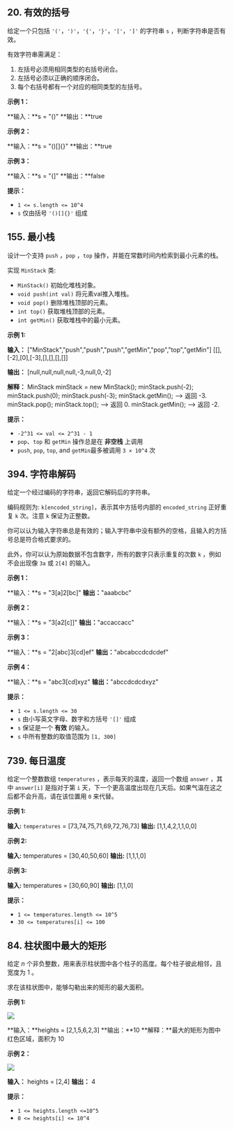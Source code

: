 20\. 有效的括号
----------

给定一个只包括 `'('`，`')'`，`'{'`，`'}'`，`'['`，`']'` 的字符串 `s` ，判断字符串是否有效。

有效字符串需满足：

1.  左括号必须用相同类型的右括号闭合。
2.  左括号必须以正确的顺序闭合。
3.  每个右括号都有一个对应的相同类型的左括号。

**示例 1：**

**输入：**s = "()"
**输出：**true

**示例 2：**

**输入：**s = "()\[\]{}"
**输出：**true

**示例 3：**

**输入：**s = "(\]"
**输出：**false

**提示：**

*   `1 <= s.length <= 10^4`
*   `s` 仅由括号 `'()[]{}'` 组成

155\. 最小栈
---------

设计一个支持 `push` ，`pop` ，`top` 操作，并能在常数时间内检索到最小元素的栈。

实现 `MinStack` 类:

*   `MinStack()` 初始化堆栈对象。
*   `void push(int val)` 将元素val推入堆栈。
*   `void pop()` 删除堆栈顶部的元素。
*   `int top()` 获取堆栈顶部的元素。
*   `int getMin()` 获取堆栈中的最小元素。

**示例 1:**

**输入：**
\["MinStack","push","push","push","getMin","pop","top","getMin"\]
\[\[\],\[-2\],\[0\],\[-3\],\[\],\[\],\[\],\[\]\]

**输出：**
\[null,null,null,null,-3,null,0,-2\]

**解释：**
MinStack minStack = new MinStack();
minStack.push(-2);
minStack.push(0);
minStack.push(-3);
minStack.getMin();   --> 返回 -3.
minStack.pop();
minStack.top();      --> 返回 0.
minStack.getMin();   --> 返回 -2.

**提示：**

*   `-2^31 <= val <= 2^31 - 1`
*   `pop`、`top` 和 `getMin` 操作总是在 **非空栈** 上调用
*   `push`, `pop`, `top`, and `getMin`最多被调用 `3 × 10^4` 次

394\. 字符串解码
-----------

给定一个经过编码的字符串，返回它解码后的字符串。

编码规则为: `k[encoded_string]`，表示其中方括号内部的 `encoded_string` 正好重复 `k` 次。注意 `k` 保证为正整数。

你可以认为输入字符串总是有效的；输入字符串中没有额外的空格，且输入的方括号总是符合格式要求的。

此外，你可以认为原始数据不包含数字，所有的数字只表示重复的次数 `k` ，例如不会出现像 `3a` 或 `2[4]` 的输入。

**示例 1：**

**输入：**s = "3\[a\]2\[bc\]"
**输出：**"aaabcbc"

**示例 2：**

**输入：**s = "3\[a2\[c\]\]"
**输出：**"accaccacc"

**示例 3：**

**输入：**s = "2\[abc\]3\[cd\]ef"
**输出：**"abcabccdcdcdef"

**示例 4：**

**输入：**s = "abc3\[cd\]xyz"
**输出：**"abccdcdcdxyz"

**提示：**

*   `1 <= s.length <= 30`
*   `s` 由小写英文字母、数字和方括号 `'[]'` 组成
*   `s` 保证是一个 **有效** 的输入。
*   `s` 中所有整数的取值范围为 `[1, 300]` 

739\. 每日温度
----------

给定一个整数数组 `temperatures` ，表示每天的温度，返回一个数组 `answer` ，其中 `answer[i]` 是指对于第 `i` 天，下一个更高温度出现在几天后。如果气温在这之后都不会升高，请在该位置用 `0` 来代替。

**示例 1:**

**输入:** `temperatures` = \[73,74,75,71,69,72,76,73\]
**输出:** \[1,1,4,2,1,1,0,0\]

**示例 2:**

**输入:** temperatures = \[30,40,50,60\]
**输出:** \[1,1,1,0\]

**示例 3:**

**输入:** temperatures = \[30,60,90\]
**输出:** \[1,1,0\]

**提示：**

*   `1 <= temperatures.length <= 10^5`
*   `30 <= temperatures[i] <= 100`

84\. 柱状图中最大的矩形
--------------

给定 _n_ 个非负整数，用来表示柱状图中各个柱子的高度。每个柱子彼此相邻，且宽度为 1 。

求在该柱状图中，能够勾勒出来的矩形的最大面积。

**示例 1:**

![](https://assets.leetcode.com/uploads/2021/01/04/histogram.jpg)

**输入：**heights = \[2,1,5,6,2,3\]
**输出：**10
**解释：**最大的矩形为图中红色区域，面积为 10

**示例 2：**

![](https://assets.leetcode.com/uploads/2021/01/04/histogram-1.jpg)

**输入：** heights = \[2,4\]
**输出：** 4

**提示：**

*   `1 <= heights.length <=10^5`
*   `0 <= heights[i] <= 10^4`

